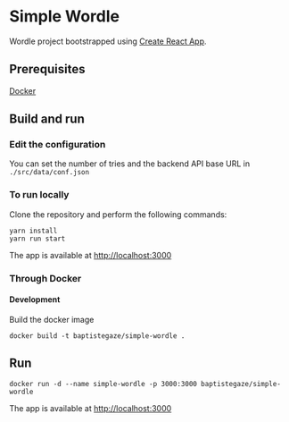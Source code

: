 # Simple Wordle

Wordle project bootstrapped using [Create React App](https://github.com/facebook/create-react-app).

## Prerequisites

[Docker](https://www.docker.com/get-started)

## Build and run

### Edit the configuration

You can set the number of tries and the backend API base URL in `./src/data/conf.json`

### To run locally

Clone the repository and perform the following commands:

```
yarn install
yarn run start
```

The app is available at [http://localhost:3000](http://localhost:3000)

### Through Docker

#### Development

Build the docker image

```
docker build -t baptistegaze/simple-wordle .
```

## Run

```
docker run -d --name simple-wordle -p 3000:3000 baptistegaze/simple-wordle
```

The app is available at [http://localhost:3000](http://localhost:3000)
